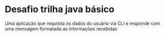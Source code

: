 # Desafio trilha java básico

Uma aplicação que requisita os dados do usuário via CLI e responde com uma mensagem formatada as informações recebidas